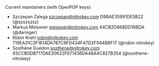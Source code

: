 <!--
Copyright Nitrokey GmbH
SPDX-License-Identifier: Apache-2.0 OR MIT
-->

Current maintainers (with OpenPGP keys):
- Szczepan Zalega szczepan@nitrokey.com D9BAE35991DE5B22 (@szszszsz)
- Markus Meissner meissner@nitrokey.com 44CB2D868DD16BDA (@daringer)
- Robin Krahl robin@nitrokey.com 719EA31C3F1814DA787C8FD434F47D2F044B8F17 (@robin-nitrokey)
- Sosthène Guédon sosthene@nitrokey.com 93CCB0DB717DAE30622F671436DA48A4C827B354 (@sosthene-nitrokey)
